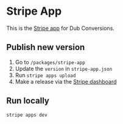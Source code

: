 # Stripe App

This is the [Stripe app](https://marketplace.stripe.com/apps/dub-conversions) for Dub Conversions.

## Publish new version

1. Go to `/packages/stripe-app`
2. Update the `version` in `stripe-app.json`
3. Run `stripe apps upload`
4. Make a release via the [Stripe dashboard](https://dashboard.stripe.com/apps/dub.co)

## Run locally

```
stripe apps dev
```